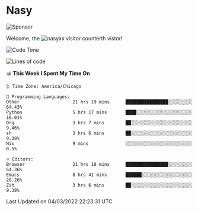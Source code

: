 # Nasy

<!--
<p align="center">
<img height="200" src="https://github-readme-stats.vercel.app/api?username=nasyxx&count_private=true&show_icons=true&theme=dracula&include_all_commits=true"/>
<img height="200" src="https://github-readme-stats.vercel.app/api/top-langs/?username=nasyxx&theme=dracula&hide=html,jupyter+notebook&count_private=true&show_icons=true"/>
</p>

  
----------------
-->

![Sponsor](https://img.shields.io/static/v1.svg?label=Sponsor&message=%E2%9D%A4&logo=GitHub&style=flat&color=pink)
 
Welcome, the ![nasyxx visitor counter](https://count.getloli.com/get/@nasyxx?theme=rule34)th vistor!
 
<!--START_SECTION:waka-->
![Code Time](http://img.shields.io/badge/Code%20Time-1%2C972%20hrs%2013%20mins-blue)

![Lines of code](https://img.shields.io/badge/From%20Hello%20World%20I%27ve%20Written-5%20Million%20lines%20of%20code-blue)

📊 **This Week I Spent My Time On** 

```text
⌚︎ Time Zone: America/Chicago

💬 Programming Languages: 
Other                    21 hrs 19 mins      ████████████████░░░░░░░░░   64.43% 
Python                   5 hrs 17 mins       ████░░░░░░░░░░░░░░░░░░░░░   16.01% 
Org                      3 hrs 7 mins        ██░░░░░░░░░░░░░░░░░░░░░░░   9.46% 
sh                       3 hrs 6 mins        ██░░░░░░░░░░░░░░░░░░░░░░░   9.38% 
Nix                      9 mins              ░░░░░░░░░░░░░░░░░░░░░░░░░   0.5%

🔥 Editors: 
Browser                  21 hrs 18 mins      ████████████████░░░░░░░░░   64.36% 
Emacs                    8 hrs 41 mins       ██████░░░░░░░░░░░░░░░░░░░   26.26% 
Zsh                      3 hrs 6 mins        ██░░░░░░░░░░░░░░░░░░░░░░░   9.38%

```


 Last Updated on 04/03/2022 22:23:31 UTC
<!--END_SECTION:waka-->

<!-- ![visitors](https://visitor-badge.laobi.icu/badge?page_id=nasyxx.nasyxx) -->
